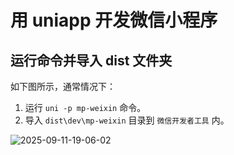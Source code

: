 # 用 uniapp 开发微信小程序

## 运行命令并导入 dist 文件夹

如下图所示，通常情况下：

1. 运行 `uni -p mp-weixin` 命令。
2. 导入 `dist\dev\mp-weixin` 目录到 `微信开发者工具` 内。

![2025-09-11-19-06-02](https://gh-img-store.ruan-cat.com/img/2025-09-11-19-06-02.png)
